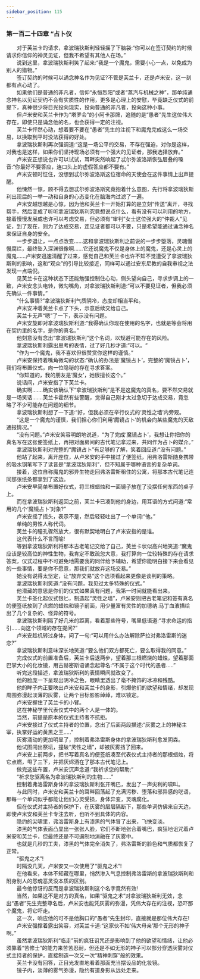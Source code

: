 ```yaml
---
sidebar_position: 115
---
```

### 第一百二十四章 “占卜仪  


　　对于芙兰卡的请求，拿波瑞狄斯利轻轻摇了下脑袋:“你可以在签订契约的时候请求你信仰的神灵见证，但我不希望有其他人在场。”  
　　说到这里，拿波瑞狄斯利笑了起来:“我是一个魔鬼，需要小心一点，以免成为别人的猎物。”  
　　签订契约的时候可以诵念神名作为见证?不管是芙兰卡，还是卢米安，这一刻都有点心动了。  
　　如果他们是普通的非凡者，信仰“永恒烈阳”或者“蒸汽与机械之神”，那单纯诵念神名以见证契约不会有实质性的作用，更多是心理上的安慰，毕竟缺乏仪式的前提下，真神很少将目光投向现实，投向普通的非凡者，投向这种小事。  
　　但卢米安和芙兰卡作为“塔罗会”的小阿卡那牌，追随的是“愚者”先生这位伟大存在，即使只是诵念他的名，也会获得一定的注视。  
　　芙兰卡怦然心动，想着要不要在“愚者”先生的注视下和魔鬼完成这么一场交易，以换取到平时没法获得的好处。  
　　拿波瑞狄斯利再次强调道:“这是一场公平的交易，不存在强迫，对你是这样，对我也是这样，如果你们坚持现场必须有一个强大的见证者，那我选择放弃。”  
　　卢米安正想说也许可以试试，耳畔突然响起了忒尔弥波洛斯恢弘层叠的嗓音:“你最好不要答应，连口头上的虚假答应都不要有。”  
　　卢米安顿时怔住，没想到忒尔弥波洛斯这位宿命的天使会在这件事情上出声提醒。  
　　他悚然一惊，顾不得去想忒尔弥波洛斯究竟抱着什么意图，先行将拿波瑞狄斯利出现后的一举一动和自身的心态变化在脑海内过滤了一遍。  
　　卢米安越想越是心惊，因为他和芙兰卡一开始打算的是立刻“传送”离开，寻找帮手，然后变成了听听拿波瑞狄斯利究竟想说点什么，看有没有可以利用的地方，接着慢慢发展成也许可以考虑交易，但必须有“审判”女士这位强大的“仲裁人”见证，到了现在，则为了达成交易，连见证者都可以不要，只是希望能通过诵念神名来保证自身的安全。  
　　一步步退让，一点点改变……这和拿波瑞狄斯利之前说的一步步堕落，灵魂慢慢腐烂，最终坠入深渊很像啊……它还说魔鬼不仅是身体上的魔鬼，还是心灵上的魔鬼……卢米安迅速清醒了过来，感觉自己和芙兰卡也许不知不觉遭受了拿波瑞狄斯利的影响，这和“观众”的引导比较接近，同样可以通过安东尼教的自我审视之法发现一点端倪。  
　　见芙兰卡在这种状态下还能勉强控制住心动，侧头望向自己，寻求步调上的一致，卢米安念头电转，微勾嘴角，对拿波瑞狄斯利道:“可以不要见证者，但我必须先确认一件事情。”  
　　“什么事情?”拿波瑞狄斯利气质阴冷，态度却相当平和。  
　　卢米安冲着芙兰卡点了下头，示意后续交给自己。  
　　芙兰卡无声“嗯”了一下，表示没有问题。  
　　卢米安旋即对拿波瑞狄斯利道:“我得确认你现在使用的名字，也就是等会将用在契约里的名字，是你的真名。”  
　　他刻意没有念出“拿波瑞狄斯利”这个名词，以规避可能存在的风险。  
　　拿波瑞狄斯利露出思考的表情，过了好几秒才道:“可以。“  
　　“作为一个魔鬼，我不喜欢但很赞赏你这样的谨慎。”  
　　卢米安保持着嘴角微勾的状态:“确认的办法是‘魔镜占卜’，完整的‘魔镜占卜’，我们将布置仪式，向一位隐秘的存在寻求答案。  
　　“你知道的，我的朋友是‘魔女’，她很擅长这个。”  
　　说话间，卢米安指了下芙兰卡。  
　　确实啊.……确实该确认下“拿波瑞狄斯利”是不是这魔鬼的真名，要不然交易就是一场笑话…….芙兰卡霍然有些警醒，觉得自己刚才太过急切于达成交易，竟忽略了不少可能存在问题的细节。  
　　拿波瑞狄斯利想了一下道:“好，但我必须在举行仪式的‘灵性之墙’内旁观。  
　　“这是一个魔鬼的谨慎，我们担心你们利用‘魔镜占卜’的机会向某些魔鬼的天敌通报情况。”  
　　“没有问题。”卢米安笑容明朗地说道，“为了完成‘魔镜占卜’，我想让你把你的真名写在这张便签纸上，再把对面房间的古代笔记拿过来，共同作为占卜的媒介。”  
　　拿波瑞狄斯利对完整的“魔镜占卜”有足够的了解，笑着回应道:“没有问题。”  
　　他站了起来，离开座位，从卢米安的手中接过了便签纸，用弗洛雷斯随身携带的吸水钢笔写下了读音是“拿波瑞狄斯利”，但不知属于哪种语言的复杂单词。  
　　接着，这位自称魔鬼的邪异生物走回弗洛雷斯租住的公寓，将那本古代笔记连同那张纸条都拿到了这边。  
　　卢米安早简单布置好仪式，将三根蜡烛和一面镜子放在了没摆任何东西的桌子上。  
　　而在拿波瑞狄斯利返回之前，芙兰卡已凑到他的身边，用耳语的方式问道:“常用的几个‘魔镜占卜’对象?”  
　　卢米安摇了摇头，表示不是，然后轻轻吐出了一个单词:“他。”  
　　单纯的男性人称代词。  
　　芙兰卡的瞳孔骤然放大，很有默契地明白了卢米安指的是谁。  
　　这代表什么不言而喻!  
　　等到拿波瑞狄斯利将那本古老笔记交给了自己，芙兰卡状似高兴地笑道:“魔鬼应该是较高位的神性生物，我肯定不敢疏忽大意，我打算向一位较特殊的存在请求答案，仪式过程中不可避免地需要我的同伴给予辅助，希望你能明白接下来会看见的一些事情，要是你不愿意，那我们就放弃这场交易。”  
　　她没有说得太坚定，让“放弃交易”这个选项看起来更像是谈判的策略。  
　　拿波瑞狄斯利笑道:“没有问题，我见过太多特殊的仪式。”  
　　他潜藏的意思是你们的仪式如果真有问题，我第一时间就能看出来。  
　　芙兰卡圣化起仪式银匕，制造起“灵性之墙”，卢米安则把古老笔记和签有真名的便签纸放到了点燃的蜡烛和镜子前面，用少量富有灵性的加德纳.马丁血液描绘出了几个复杂的、怪异的符号。  
　　拿波瑞狄斯利隔了好几米的距离，看着那些符号，嘴里低语道:“寻求命运的指引……向这个领域的存在提问?”  
　　卢米安趁机转过身体，问了一句:“可以用什么办法解除萨拉对弗洛雷斯的迷恋?”  
　　拿波瑞狄斯利意味深长地笑道:“要么他们双方都死亡，要么取得我的同意。”  
　　完成仪式的前置准备后，芙兰卡后退两步，望着那三根燃烧的蜡烛，望着那面巴掌大小的化妆镜，用古赫密斯语诵念起尊名:“不属于这个时代的愚者.....”  
　　听完这段描述，拿波瑞狄斯利的表情瞬间就改变了。  
　　他的脸庞一下呈现出阴冷之色，眼睛里透出了毫不掩饰的冰凉和残酷。  
　　他的眸子内正要映出卢米安和芙兰卡的身影，引爆他们的欲望和情绪，却发现周围弥漫起淡薄的灰雾，让两个目标影影绰绰，难以锁定。  
　　卢米安握住了芙兰卡的小臂。  
　　这在神秘学里代表仪式中的两个人是一体的。  
　　当然，前提是原本的仪式主持者不抗拒。  
　　卢米安接过了仪式主持者的位置，念出了后面两段描述:“灰雾之上的神秘主宰，执掌好运的黄黑之王.....”  
　　灰雾涌动的更加明显了，控制着弗洛雷斯身体的拿波瑞狄斯利愈发阴森。  
　　他试图闯出祭坛，撞破“灵性之墙”，却被灰雾挡了回来。  
　　卢米安上前两步，把书写着真名的便签纸凑至代表仪式主持者的那根蜡烛，将它点燃，甩了三下，并把灰烬洒在了那本古代笔记上。  
　　做完这些布置，卢米安沉声念道:“我祈求您的帮助;“  
　　“祈求您驱离名为拿波瑞狄斯利的生物……”  
　　控制着弗洛雷斯身体的拿波瑞狄斯利张开嘴巴，发出了一声尖利的啸叫。  
　　与此同时，卢米安和芙兰卡的耳畔回荡起了充满污秽、堕落和邪异感的呓语，那每一个单词似乎都能让他们心灵受损，身体异变，灵魂腐化。  
　　但在仪式对主持者的保护下，在灰雾的层层隔断下，那些单词仿佛来自天边，即使卢米安和芙兰卡专注去听，也听不到具体的内容。  
　　隐约的尖啸里，弗洛雷斯身上有漆黑的气体冒了出来，飞快变淡。  
　　漆黑的气体表面凸显出一张张人脸，它们不断地张合着嘴巴，疯狂地诅咒着卢米安和芙兰卡，但最终还是不可遏制地消融在了灰雾中。  
　　也就是几秒的工夫，漆黑的气体完全消失了，弗洛雷斯的脸色和气质都恢复了正常。  
　　“驱鬼之术”!  
　　时隔没几天，卢米安又一次使用了“驱鬼之术”!  
　　在他看来，本体不知藏在哪里，悄然渗入气息控制弗洛雷斯的拿波瑞狄斯利和附身别人的怨魂恶灵没本质的区别。  
　　最令他惊讶的反而是拿波瑞狄斯利这个名字竟然有效!  
　　当然，如果这不是对方的真名，如果“驱鬼之术”对拿波瑞狄斯利无效，念出“愚者”先生完整尊名后，卢米安也能凭灰雾的弥漫，凭伟大存在的注视，恐吓那个魔鬼，将它吓走。  
　　这一次，响应他的可不是他胸口的“愚者”先生封印，直接就是那位伟大存在!  
　　卢米安强撑着露出笑容，对芙兰卡道:“这家伙不如‘伟大母亲’那个无形的神子啊。”  
　　虽然拿波瑞狄斯利“临走”前的疯狂诅咒还是影响到了他的欲望和情绪，让他必须靠着“苦修士”的能力来苦苦忍耐，但还是不如无形的神子可以部分穿透灰雾对仪式主持者的保护，直接制造一次又一次“精神刺穿”般的效果。  
　　芙兰卡没有回答，正目光发直地看着那面充当摆设品的化妆镜。  
　　镜子内，淡薄的雾气弥漫，隐约有道身影从远处走来。  
